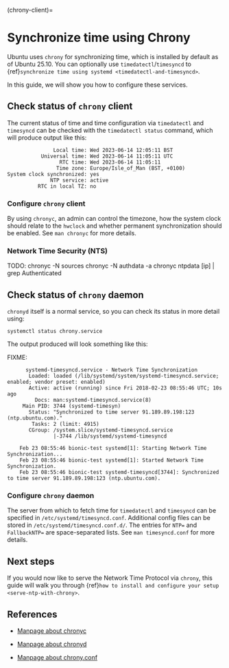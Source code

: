 (chrony-client)=
# Synchronize time using Chrony

Ubuntu uses `chrony` for synchronizing time, which is installed by default as of Ubuntu 25.10. You can optionally use `timedatectl`/`timesyncd` to {ref}`synchronize time using systemd <timedatectl-and-timesyncd>`.

In this guide, we will show you how to configure these services.

## Check status of `chrony` client

The current status of time and time configuration via `timedatectl` and `timesyncd` can be checked with the `timedatectl status` command, which will produce output like this:

```text
               Local time: Wed 2023-06-14 12:05:11 BST
           Universal time: Wed 2023-06-14 11:05:11 UTC
                 RTC time: Wed 2023-06-14 11:05:11
                Time zone: Europe/Isle_of_Man (BST, +0100)
System clock synchronized: yes
              NTP service: active
          RTC in local TZ: no
```

### Configure `chrony` client

By using `chronyc`, an admin can control the timezone, how the system clock should relate to the `hwclock` and whether permanent synchronization should be enabled. See `man chronyc` for more details.

### Network Time Security (NTS)

TODO:
chronyc -N sources
chronyc -N authdata -a
chronyc ntpdata [ip] | grep Authenticated

## Check status of `chrony` daemon

`chronyd` itself is a normal service, so you can check its status in more detail using:

```
systemctl status chrony.service
```

The output produced will look something like this:

FIXME:
```
      systemd-timesyncd.service - Network Time Synchronization
       Loaded: loaded (/lib/systemd/system/systemd-timesyncd.service; enabled; vendor preset: enabled)
       Active: active (running) since Fri 2018-02-23 08:55:46 UTC; 10s ago
         Docs: man:systemd-timesyncd.service(8)
     Main PID: 3744 (systemd-timesyn)
       Status: "Synchronized to time server 91.189.89.198:123 (ntp.ubuntu.com)."
        Tasks: 2 (limit: 4915)
       CGroup: /system.slice/systemd-timesyncd.service
               |-3744 /lib/systemd/systemd-timesyncd
    
    Feb 23 08:55:46 bionic-test systemd[1]: Starting Network Time Synchronization...
    Feb 23 08:55:46 bionic-test systemd[1]: Started Network Time Synchronization.
    Feb 23 08:55:46 bionic-test systemd-timesyncd[3744]: Synchronized to time server 91.189.89.198:123 (ntp.ubuntu.com).
```

### Configure `chrony` daemon

The server from which to fetch time for `timedatectl` and `timesyncd` can be specified in `/etc/systemd/timesyncd.conf`. Additional config files can be stored in `/etc/systemd/timesyncd.conf.d/`. The entries for `NTP=` and `FallbackNTP=` are space-separated lists. See `man timesyncd.conf` for more details.

## Next steps

If you would now like to serve the Network Time Protocol via `chrony`, this guide will walk you through {ref}`how to install and configure your setup <serve-ntp-with-chrony>`.

## References

- [Manpage about chronyc](https://manpages.ubuntu.com/manpages/man1/chronyc.1.html)

- [Manpage about chronyd](https://manpages.ubuntu.com/manpages/man8/chronyd.8.html)

- [Manpage about chrony.conf](https://manpages.ubuntu.com/manpages/man5/chrony.conf.5.html)

